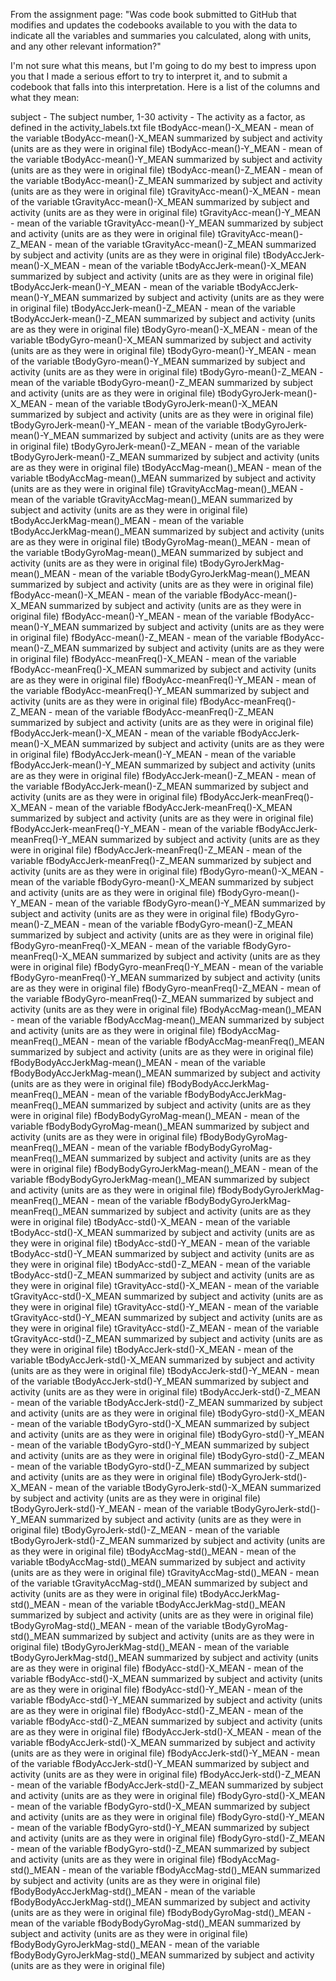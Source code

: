 From the assignment page:
"Was code book submitted to GitHub that modifies and updates the codebooks
available to you with the data to indicate all the variables and summaries
you calculated, along with units, and any other relevant information?"


I'm not sure what this means, but I'm going to do my best to impress upon you
that I made a serious effort to try to interpret it, and to submit a codebook
that falls into this interpretation.
Here is a list of the columns and what they mean:


subject - The subject number, 1-30
activity - The activity as a factor, as defined in the activity_labels.txt file
tBodyAcc-mean()-X_MEAN - mean of the variable tBodyAcc-mean()-X_MEAN summarized by subject and activity (units are as they were in original file)
tBodyAcc-mean()-Y_MEAN - mean of the variable tBodyAcc-mean()-Y_MEAN summarized by subject and activity (units are as they were in original file)
tBodyAcc-mean()-Z_MEAN - mean of the variable tBodyAcc-mean()-Z_MEAN summarized by subject and activity (units are as they were in original file)
tGravityAcc-mean()-X_MEAN - mean of the variable tGravityAcc-mean()-X_MEAN summarized by subject and activity (units are as they were in original file)
tGravityAcc-mean()-Y_MEAN - mean of the variable tGravityAcc-mean()-Y_MEAN summarized by subject and activity (units are as they were in original file)
tGravityAcc-mean()-Z_MEAN - mean of the variable tGravityAcc-mean()-Z_MEAN summarized by subject and activity (units are as they were in original file)
tBodyAccJerk-mean()-X_MEAN - mean of the variable tBodyAccJerk-mean()-X_MEAN summarized by subject and activity (units are as they were in original file)
tBodyAccJerk-mean()-Y_MEAN - mean of the variable tBodyAccJerk-mean()-Y_MEAN summarized by subject and activity (units are as they were in original file)
tBodyAccJerk-mean()-Z_MEAN - mean of the variable tBodyAccJerk-mean()-Z_MEAN summarized by subject and activity (units are as they were in original file)
tBodyGyro-mean()-X_MEAN - mean of the variable tBodyGyro-mean()-X_MEAN summarized by subject and activity (units are as they were in original file)
tBodyGyro-mean()-Y_MEAN - mean of the variable tBodyGyro-mean()-Y_MEAN summarized by subject and activity (units are as they were in original file)
tBodyGyro-mean()-Z_MEAN - mean of the variable tBodyGyro-mean()-Z_MEAN summarized by subject and activity (units are as they were in original file)
tBodyGyroJerk-mean()-X_MEAN - mean of the variable tBodyGyroJerk-mean()-X_MEAN summarized by subject and activity (units are as they were in original file)
tBodyGyroJerk-mean()-Y_MEAN - mean of the variable tBodyGyroJerk-mean()-Y_MEAN summarized by subject and activity (units are as they were in original file)
tBodyGyroJerk-mean()-Z_MEAN - mean of the variable tBodyGyroJerk-mean()-Z_MEAN summarized by subject and activity (units are as they were in original file)
tBodyAccMag-mean()_MEAN - mean of the variable tBodyAccMag-mean()_MEAN summarized by subject and activity (units are as they were in original file)
tGravityAccMag-mean()_MEAN - mean of the variable tGravityAccMag-mean()_MEAN summarized by subject and activity (units are as they were in original file)
tBodyAccJerkMag-mean()_MEAN - mean of the variable tBodyAccJerkMag-mean()_MEAN summarized by subject and activity (units are as they were in original file)
tBodyGyroMag-mean()_MEAN - mean of the variable tBodyGyroMag-mean()_MEAN summarized by subject and activity (units are as they were in original file)
tBodyGyroJerkMag-mean()_MEAN - mean of the variable tBodyGyroJerkMag-mean()_MEAN summarized by subject and activity (units are as they were in original file)
fBodyAcc-mean()-X_MEAN - mean of the variable fBodyAcc-mean()-X_MEAN summarized by subject and activity (units are as they were in original file)
fBodyAcc-mean()-Y_MEAN - mean of the variable fBodyAcc-mean()-Y_MEAN summarized by subject and activity (units are as they were in original file)
fBodyAcc-mean()-Z_MEAN - mean of the variable fBodyAcc-mean()-Z_MEAN summarized by subject and activity (units are as they were in original file)
fBodyAcc-meanFreq()-X_MEAN - mean of the variable fBodyAcc-meanFreq()-X_MEAN summarized by subject and activity (units are as they were in original file)
fBodyAcc-meanFreq()-Y_MEAN - mean of the variable fBodyAcc-meanFreq()-Y_MEAN summarized by subject and activity (units are as they were in original file)
fBodyAcc-meanFreq()-Z_MEAN - mean of the variable fBodyAcc-meanFreq()-Z_MEAN summarized by subject and activity (units are as they were in original file)
fBodyAccJerk-mean()-X_MEAN - mean of the variable fBodyAccJerk-mean()-X_MEAN summarized by subject and activity (units are as they were in original file)
fBodyAccJerk-mean()-Y_MEAN - mean of the variable fBodyAccJerk-mean()-Y_MEAN summarized by subject and activity (units are as they were in original file)
fBodyAccJerk-mean()-Z_MEAN - mean of the variable fBodyAccJerk-mean()-Z_MEAN summarized by subject and activity (units are as they were in original file)
fBodyAccJerk-meanFreq()-X_MEAN - mean of the variable fBodyAccJerk-meanFreq()-X_MEAN summarized by subject and activity (units are as they were in original file)
fBodyAccJerk-meanFreq()-Y_MEAN - mean of the variable fBodyAccJerk-meanFreq()-Y_MEAN summarized by subject and activity (units are as they were in original file)
fBodyAccJerk-meanFreq()-Z_MEAN - mean of the variable fBodyAccJerk-meanFreq()-Z_MEAN summarized by subject and activity (units are as they were in original file)
fBodyGyro-mean()-X_MEAN - mean of the variable fBodyGyro-mean()-X_MEAN summarized by subject and activity (units are as they were in original file)
fBodyGyro-mean()-Y_MEAN - mean of the variable fBodyGyro-mean()-Y_MEAN summarized by subject and activity (units are as they were in original file)
fBodyGyro-mean()-Z_MEAN - mean of the variable fBodyGyro-mean()-Z_MEAN summarized by subject and activity (units are as they were in original file)
fBodyGyro-meanFreq()-X_MEAN - mean of the variable fBodyGyro-meanFreq()-X_MEAN summarized by subject and activity (units are as they were in original file)
fBodyGyro-meanFreq()-Y_MEAN - mean of the variable fBodyGyro-meanFreq()-Y_MEAN summarized by subject and activity (units are as they were in original file)
fBodyGyro-meanFreq()-Z_MEAN - mean of the variable fBodyGyro-meanFreq()-Z_MEAN summarized by subject and activity (units are as they were in original file)
fBodyAccMag-mean()_MEAN - mean of the variable fBodyAccMag-mean()_MEAN summarized by subject and activity (units are as they were in original file)
fBodyAccMag-meanFreq()_MEAN - mean of the variable fBodyAccMag-meanFreq()_MEAN summarized by subject and activity (units are as they were in original file)
fBodyBodyAccJerkMag-mean()_MEAN - mean of the variable fBodyBodyAccJerkMag-mean()_MEAN summarized by subject and activity (units are as they were in original file)
fBodyBodyAccJerkMag-meanFreq()_MEAN - mean of the variable fBodyBodyAccJerkMag-meanFreq()_MEAN summarized by subject and activity (units are as they were in original file)
fBodyBodyGyroMag-mean()_MEAN - mean of the variable fBodyBodyGyroMag-mean()_MEAN summarized by subject and activity (units are as they were in original file)
fBodyBodyGyroMag-meanFreq()_MEAN - mean of the variable fBodyBodyGyroMag-meanFreq()_MEAN summarized by subject and activity (units are as they were in original file)
fBodyBodyGyroJerkMag-mean()_MEAN - mean of the variable fBodyBodyGyroJerkMag-mean()_MEAN summarized by subject and activity (units are as they were in original file)
fBodyBodyGyroJerkMag-meanFreq()_MEAN - mean of the variable fBodyBodyGyroJerkMag-meanFreq()_MEAN summarized by subject and activity (units are as they were in original file)
tBodyAcc-std()-X_MEAN - mean of the variable tBodyAcc-std()-X_MEAN summarized by subject and activity (units are as they were in original file)
tBodyAcc-std()-Y_MEAN - mean of the variable tBodyAcc-std()-Y_MEAN summarized by subject and activity (units are as they were in original file)
tBodyAcc-std()-Z_MEAN - mean of the variable tBodyAcc-std()-Z_MEAN summarized by subject and activity (units are as they were in original file)
tGravityAcc-std()-X_MEAN - mean of the variable tGravityAcc-std()-X_MEAN summarized by subject and activity (units are as they were in original file)
tGravityAcc-std()-Y_MEAN - mean of the variable tGravityAcc-std()-Y_MEAN summarized by subject and activity (units are as they were in original file)
tGravityAcc-std()-Z_MEAN - mean of the variable tGravityAcc-std()-Z_MEAN summarized by subject and activity (units are as they were in original file)
tBodyAccJerk-std()-X_MEAN - mean of the variable tBodyAccJerk-std()-X_MEAN summarized by subject and activity (units are as they were in original file)
tBodyAccJerk-std()-Y_MEAN - mean of the variable tBodyAccJerk-std()-Y_MEAN summarized by subject and activity (units are as they were in original file)
tBodyAccJerk-std()-Z_MEAN - mean of the variable tBodyAccJerk-std()-Z_MEAN summarized by subject and activity (units are as they were in original file)
tBodyGyro-std()-X_MEAN - mean of the variable tBodyGyro-std()-X_MEAN summarized by subject and activity (units are as they were in original file)
tBodyGyro-std()-Y_MEAN - mean of the variable tBodyGyro-std()-Y_MEAN summarized by subject and activity (units are as they were in original file)
tBodyGyro-std()-Z_MEAN - mean of the variable tBodyGyro-std()-Z_MEAN summarized by subject and activity (units are as they were in original file)
tBodyGyroJerk-std()-X_MEAN - mean of the variable tBodyGyroJerk-std()-X_MEAN summarized by subject and activity (units are as they were in original file)
tBodyGyroJerk-std()-Y_MEAN - mean of the variable tBodyGyroJerk-std()-Y_MEAN summarized by subject and activity (units are as they were in original file)
tBodyGyroJerk-std()-Z_MEAN - mean of the variable tBodyGyroJerk-std()-Z_MEAN summarized by subject and activity (units are as they were in original file)
tBodyAccMag-std()_MEAN - mean of the variable tBodyAccMag-std()_MEAN summarized by subject and activity (units are as they were in original file)
tGravityAccMag-std()_MEAN - mean of the variable tGravityAccMag-std()_MEAN summarized by subject and activity (units are as they were in original file)
tBodyAccJerkMag-std()_MEAN - mean of the variable tBodyAccJerkMag-std()_MEAN summarized by subject and activity (units are as they were in original file)
tBodyGyroMag-std()_MEAN - mean of the variable tBodyGyroMag-std()_MEAN summarized by subject and activity (units are as they were in original file)
tBodyGyroJerkMag-std()_MEAN - mean of the variable tBodyGyroJerkMag-std()_MEAN summarized by subject and activity (units are as they were in original file)
fBodyAcc-std()-X_MEAN - mean of the variable fBodyAcc-std()-X_MEAN summarized by subject and activity (units are as they were in original file)
fBodyAcc-std()-Y_MEAN - mean of the variable fBodyAcc-std()-Y_MEAN summarized by subject and activity (units are as they were in original file)
fBodyAcc-std()-Z_MEAN - mean of the variable fBodyAcc-std()-Z_MEAN summarized by subject and activity (units are as they were in original file)
fBodyAccJerk-std()-X_MEAN - mean of the variable fBodyAccJerk-std()-X_MEAN summarized by subject and activity (units are as they were in original file)
fBodyAccJerk-std()-Y_MEAN - mean of the variable fBodyAccJerk-std()-Y_MEAN summarized by subject and activity (units are as they were in original file)
fBodyAccJerk-std()-Z_MEAN - mean of the variable fBodyAccJerk-std()-Z_MEAN summarized by subject and activity (units are as they were in original file)
fBodyGyro-std()-X_MEAN - mean of the variable fBodyGyro-std()-X_MEAN summarized by subject and activity (units are as they were in original file)
fBodyGyro-std()-Y_MEAN - mean of the variable fBodyGyro-std()-Y_MEAN summarized by subject and activity (units are as they were in original file)
fBodyGyro-std()-Z_MEAN - mean of the variable fBodyGyro-std()-Z_MEAN summarized by subject and activity (units are as they were in original file)
fBodyAccMag-std()_MEAN - mean of the variable fBodyAccMag-std()_MEAN summarized by subject and activity (units are as they were in original file)
fBodyBodyAccJerkMag-std()_MEAN - mean of the variable fBodyBodyAccJerkMag-std()_MEAN summarized by subject and activity (units are as they were in original file)
fBodyBodyGyroMag-std()_MEAN - mean of the variable fBodyBodyGyroMag-std()_MEAN summarized by subject and activity (units are as they were in original file)
fBodyBodyGyroJerkMag-std()_MEAN - mean of the variable fBodyBodyGyroJerkMag-std()_MEAN summarized by subject and activity (units are as they were in original file) 
